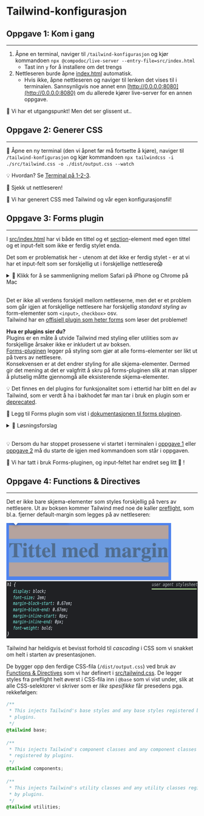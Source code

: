 # Tailwind-konfigurasjon

## Oppgave 1: Kom i gang

---

1. Åpne en terminal, naviger til `/tailwind-konfigurasjon` og kjør kommandoen `npx @compodoc/live-server --entry-file=src/index.html`
   - Tast inn `y` for å installere om det trengs
2. Nettleseren burde åpne [index.html](index.html) automatisk.
   - Hvis ikke, åpne nettleseren og naviger til lenken det vises til i terminalen. Sannsynligvis noe annet enn [http://0.0.0.0:8080](http://0.0.0.0:8080) om du allerede kjører live-server for en annen oppgave.

🎉 Vi har et utgangspunkt! Men det ser glissent ut..

## Oppgave 2: Generer CSS

---

📜 Åpne en ny terminal (den vi åpnet før må fortsette å kjøre), naviger til `/tailwind-konfigurasjon` og kjør kommandoen `npx tailwindcss -i ./src/tailwind.css -o ./dist/output.css --watch`

💡 Hvordan? Se [Terminal på 1-2-3](../README.md).

👀 Sjekk ut nettleseren!

🎉 Vi har generert CSS med Tailwind og vår egen konfigurasjonsfil!

## Oppgave 3: Forms plugin

---

I [src/index.html](src/index.html) har vi både en tittel og et [section](https://developer.mozilla.org/en-US/docs/Web/HTML/Element/section)-element med egen tittel og et input-felt som ikke er ferdig stylet enda.

Det som er problematisk her - utenom at det ikke er ferdig stylet - er at vi har et input-felt som ser forskjellig ut i forskjellige nettlesere😱

<details><summary>👀 Klikk for å se sammenligning mellom Safari på iPhone og Chrome på Mac</summary>

<img src="../bilder-til-readme/kun-html/input-safari-iphone.png" alt="input-felt med Safari på iPhone" width="400"/>

<img src="../bilder-til-readme/kun-html/input-chrome-mac.png" alt="input-felt med Chrome på Mac" width="400"/>

</details>

<br/>

Det er ikke all verdens forskjell mellom nettleserne, men det er et problem som går igjen at forskjellige nettlesere har forskjellig _standard styling_ av form-elementer som `<input>`, `checkbox>` osv.  
Tailwind har en [offisiell plugin som heter forms](https://tailwindcss.com/docs/plugins#forms) som løser det problemet!

**Hva er plugins sier du?**  
Plugins er en måte å utvide Tailwind med styling eller utilities som av forskjellige årsaker ikke er inkludert ut av boksen.  
[Forms-pluginen](https://tailwindcss.com/docs/plugins#forms) legger på styling som gjør at alle forms-elementer ser likt ut på tvers av nettlesere.  
Konsekvensen er at det endrer styling for alle skjema-elementer. Dermed gir det mening at det er valgfritt å skru på forms-pluginen slik at man slipper å plutselig måtte gjennomgå alle eksisterende skjema-elementer.

💡 Det finnes en del plugins for funksjonalitet som i ettertid har blitt en del av Tailwind, som er verdt å ha i bakhodet før man tar i bruk en plugin som er [deprecated](https://github.com/aniftyco/awesome-tailwindcss#plugins).
<br/>

📜 Legg til Forms plugin som vist i [dokumentasjonen til forms pluginen](https://github.com/tailwindlabs/tailwindcss-forms#installation).

<details><summary>🙈 Løsningsforslag</summary>

Åpne en ny terminal, naviger til `/tailwind-konfigurasjon`, og kjør kommandoen `npm install @tailwindcss/forms`

Endre `tailwind.config.js` for Tailwind til:

```javascript
module.exports = {
  content: ["./src/**/*.{html,js}"],
  theme: {
    extend: {},
  },
  plugins: [require("@tailwindcss/forms")],
};
```

</details>

<br/>


💡 Dersom du har stoppet prosessene vi startet i terminalen i [oppgave 1](#oppgave-1-kom-i-gang) eller [oppgave 2](#oppgave-2-generer-css) må du starte de igjen med kommandoen som står i oppgaven.

🎉 Vi har tatt i bruk Forms-pluginen, og input-feltet har endret seg litt 👀 !

## Oppgave 4: Functions & Directives

---

Det er ikke bare skjema-elementer som styles forskjellig på tvers av nettlesere. Ut av boksen kommer Tailwind med noe de kaller [preflight](https://tailwindcss.com/docs/preflight), som bl.a. fjerner default-margin som legges på av nettleseren:

<img src="../bilder-til-readme/kun-html/tittel-default-margin.png" alt="h1 tag med default margin i Chrome" height="150"/>
<img src="../bilder-til-readme/kun-html/tittel-user-agent-styling.png" alt="input-felt med Chrome på Mac" height="150"/>

<br/>

Tailwind har heldigvis et bevisst forhold til _cascading_ i CSS som vi snakket om helt i starten av presentasjonen.

De bygger opp den ferdige CSS-fila (`/dist/output.css`) ved bruk av [Functions & Directives](https://tailwindcss.com/docs/functions-and-directives) som vi har definert i [src/tailwind.css](src/tailwind.css). De legger styles fra preflight helt øverst i CSS-fila inn i `@base` som vi vist under, slik at alle CSS-selektorer vi skriver som er _like spesifikke_ får presedens pga. rekkefølgen:

```css
/**
 * This injects Tailwind's base styles and any base styles registered by
 * plugins.
 */
@tailwind base;

/**
 * This injects Tailwind's component classes and any component classes
 * registered by plugins.
 */
@tailwind components;

/**
 * This injects Tailwind's utility classes and any utility classes registered
 * by plugins.
 */
@tailwind utilities;
```
